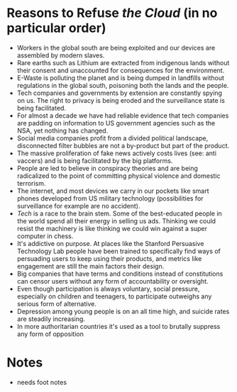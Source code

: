 # Reasons to Refuse *the Cloud* (in no particular order)

- Workers in the global south are being exploited and our devices are assembled by modern slaves.
- Rare earths such as Lithium are extracted from indigenous lands without their consent and unaccounted for consequences for the environment.
- E-Waste is polluting the planet and is being dumped in landfills without regulations in the global south, poisoning both the lands and the people.
- Tech companies and governments by extension are constantly spying on us. The right to privacy is being eroded and the surveillance state is being facilitated.
- For almost a decade we have had reliable evidence that tech companies are padding on information to US government agencies such as the NSA, yet nothing has changed.
- Social media companies profit from a divided political landscape, disconnected filter bubbles are not a by-product but part of the product.
- The massive proliferation of fake news actively costs lives (see: anti vaccers) and is being facilitated by the big platforms.
- People are led to believe in conspiracy theories and are being radicalized to the point of committing physical violence and domestic terrorism.
- The internet, and most devices we carry in our pockets like smart phones developed from US military technology (possibilities for surveillance for example are no accident).
- *Tech* is a race to the brain stem. Some of the best-educated people in the world spend all their energy in selling us ads. Thinking we could resist the machinery is like thinking we could win against a super computer in chess.
- It's addictive on purpose. At places like the Stanford Persuasive Technology Lab people have been trained to specifically find ways of persuading users to keep using their products, and metrics like engagement are still the main factors their design.
- Big companies that have terms and conditions instead of constitutions can censor users without any form of accountability or oversight.
- Even though participation is always voluntary, social pressure, especially on children and teenagers, to participate outweighs any serious form of alternative.
- Depression among young people is on an all time high, and suicide rates are steadily increasing.
- In more authoritarian countries it's used as a tool to brutally suppress any form of opposition



# Notes

- needs foot notes
